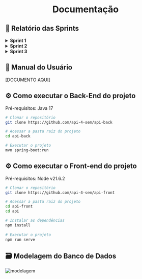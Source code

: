 <h1 align="center"> Documentação </h1>

## :page_facing_up: Relatório das Sprints

<details>  
<summary><b> Sprint 1 </b></summary>
<br>
 
## :dart: Objetivo da Sprint

Desenvolver as funcionalidades essenciais para o acompanhamento do progresso dos parceiros, incluindo a criação de um menu de navegação, a visualização de informações sobre parceiros em um grid, o roteamento para um dashboard de acompanhamento de progresso e a implementação de um modal para visualização detalhada do progresso por trilha, além de conseguir visualizar as habilidades que não foram adquiridas ainda pelo parceiro.

## :pencil: User Stories (Detalhadas)

### :rocket: Desenvolvimento da Tela de Acompanhamento de Informações sobre Progresso de Parceiros

[WIREFRAME AQUI]

### :white_check_mark: Critérios de Aceitação:
### - Implementação do Menu de Navegação:
- Deve ser desenvolvido um menu de navegação intuitivo no sistema, com o objetivo de facilitar a transição fluida entre diferentes telas e funcionalidades disponíveis, promovendo uma experiência de usuário mais eficiente e amigável.
### - Visualização de Informações dos Parceiros em um Grid:
- A tela de acompanhamento das informações sobre os parceiros deve apresentar um grid organizado de maneira clara e concisa, exibindo detalhes relevantes sobre cada parceiro, tais como nome e progresso. Essa visualização estruturada permitirá uma análise rápida e abrangente dos dados.
### - Roteamento para o Dashboard de Acompanhamento de Progresso:
- Será estabelecido um sistema de roteamento que possibilitará aos usuários acessarem de forma direta e intuitiva um dashboard detalhado para acompanhar o progresso dos parceiros. Neste dashboard, serão apresentadas informações detalhadas sobre o progresso individual de cada parceiro, incluindo suas habilidades adquiridas.
### - Implementação de Modal para Acompanhamento de Progresso:
- Será desenvolvido um modal dedicado ao acompanhamento do progresso dos parceiros, fornecendo uma interface interativa para visualizar informações cruciais, como o nome da trilha e o progresso atual em cada uma delas. Esse modal oferecerá uma experiência de acompanhamento mais detalhada e personalizada.
### - Adição de Filtros para Busca Específica de Parceiros:
- A tela de acompanhamento das informações sobre os parceiros será aprimorada com a inclusão de filtros que permitirão aos usuários realizar buscas específicas por determinados parceiros. Esses filtros proporcionarão uma maneira eficaz de localizar e analisar dados relevantes, tornando a navegação mais ágil e eficiente.

### :rocket: Desenvolvimento do Dashboard para Visualização do Progresso dos Colaboradores

[WIREFRAME AQUI]

### :white_check_mark: Critérios de Aceitação:
### - Criação do Dashboard:
- Deve ser concebido um dashboard intuitivo que possibilite a visualização clara e compreensível do progresso dos colaboradores em suas trilhas.
### - Implementação de Filtro para Visualização de Múltiplos Parceiros:
- O dashboard deverá conter um filtro que permita a visualização simultânea da situação de mais de um parceiro, facilitando a comparação e análise dos dados.
### - Facilidade de Localização do Dashboard:
- Deverá ser assegurada uma localização fácil e evidente do dashboard dentro do sistema, garantindo que os usuários possam acessá-lo rapidamente quando necessário.

### :rocket: Implementação de Filtros e Ordenação de Dados no Sistema

[WIREFRAME AQUI]

### :white_check_mark: Critérios de Aceitação:
### - Desenvolvimento de Funcionalidades de Filtros e Ordenação:
- Será adicionada ao sistema a funcionalidade de filtros, permitindo a ordenação dos dados de acordo com diferentes critérios, o que facilitará a análise e visualização das informações.
### - Visualização Clara e Organizada dos Dados Ordenados:
- Junto com os filtros, será implementada uma interface que garanta a visualização clara e organizada dos dados ordenados, assegurando uma análise eficiente das informações.

### :rocket: Implementação de Mecanismo de Email para Feedback e Acompanhamento de Trilhas

[WIREFRAME AQUI]

### :white_check_mark: Critérios de Aceitação:
### - Desenvolvimento do Mecanismo de Email para Coleta de Feedback:
- Será implementado um mecanismo de envio de email para coletar feedback dos parceiros sobre as trilhas e seu progresso.
### - Acompanhamento de Trilhas e Verificação de Necessidades:
- Será desenvolvido um sistema para acompanhar as trilhas e verificar as necessidades dos parceiros com base no progresso alcançado.
### - Validação das Trilhas Concluídas:
- Serão realizadas validações para verificar a validade das trilhas já concluídas e determinar se há necessidade de renovação, com a disponibilização de um painel com visualização de informações relevantes sobre esse processo.

### :rocket: Desenvolvimento da Visualização de Lacunas de Habilidades

[WIREFRAME AQUI]

### :white_check_mark: Critérios de Aceitação:
### - Criação da Visualização de Lacunas de Habilidades:
- Será desenvolvida uma visualização que permita medir as habilidades não adquiridas pelos usuários, destacando as lacunas existentes.
### - Implementação de Tabela para Concentração de Informações:
- Para concentrar as informações sobre as lacunas de habilidades, será criada uma tabela com legendas para acompanhar o progresso dos usuários.
### - Exibição de Informações Relevantes:
- As informações exibidas devem incluir o progresso do usuário e a trilha correspondente, permitindo identificar as faltas de habilidades com base nessas informações.

## :chart_with_upwards_trend: Burndown
![burndown-sprint1](https://github.com/api-4-sem/api/assets/111617208/0d40ceed-05de-46b9-b493-aebfcb4cc622)

</details>

<details>  
<summary><b> Sprint 2 </b></summary>
<br>

## :dart: Objetivo da Sprint

Desenvolver funcionalidades essenciais visando aprimorar o sistema, abrangendo desde o cadastro de novos parceiros até a extração de relatórios, implementação de formulários de avaliação de parceiros e a gestão completa das configurações de notificações.

## :pencil: User Stories (Detalhadas)

### :rocket: Desenvolvimento da Funcionalidade de Cadastro de Novos Parceiros

[WIREFRAME AQUI]

### :white_check_mark: Critérios de Aceitação:
### - Criação de Seção no Menu de Navegação:
- Deve ser criada uma nova seção no menu de navegação do sistema dedicada ao cadastro de novos parceiros, proporcionando aos usuários um acesso direto e fácil à tela de cadastro.
### - Visualização de Dados em Formato de Grid:
- Os parceiros cadastrados devem ser apresentados em um formato de grid que permita uma visualização organizada e rápida, possibilitando aos usuários identificar e analisar os dados de maneira eficiente.
### - Opção de Inativar Parceiros Concluídos:
- Será implementada uma funcionalidade que permita aos usuários inativarem parceiros que tenham concluído sua trilha, garantindo que a lista de parceiros permaneça atualizada e organizada.
### - Funcionalidade Extra: Visualização de Parceiros Matriculados em Trilhas Ativas:
- Além disso, será desenvolvida uma funcionalidade adicional para visualizar em quais trilhas os parceiros estão matriculados, destacando suas trilhas ativas e fornecendo uma visão abrangente do seu progresso.

### :rocket: Implementação da Funcionalidade de Extração de Relatórios

[WIREFRAME AQUI]

### :white_check_mark: Critérios de Aceitação:
### - Adição de Tela para Extração de Relatórios:
- Será incluída uma nova tela onde os usuários poderão extrair relatórios abrangentes sobre trilhas, parceiros-colaboradores, expertise e outras informações relevantes.
### - Filtragem de Informações para Evitar Dados Incorretos:
- As informações serão filtradas adequadamente para garantir que os relatórios gerados sejam precisos e consistentes, evitando dados inconsistentes ou incorretos.
### - Integração de Dados Respeitando Regras de Negócio:
- A integração dos dados no relatório será feita de acordo com as regras de negócio do sistema, garantindo a consistência e a integridade dos dados importados.

### :rocket: Desenvolvimento do Formulário de Avaliação de Parceiros

[WIREFRAME AQUI]

### :white_check_mark: Critérios de Aceitação:
### - Adição de Seção no Menu de Roteamento:
- Deve ser criada uma nova seção no menu de roteamento para acessar a tela do formulário de avaliação de parceiros, garantindo uma navegação fluida e intuitiva para os usuários.
### - Visualização em Grid dos Feedbacks Recebidos:
- Será implementado um grid para visualizar os feedbacks recebidos dos parceiros, permitindo uma análise detalhada das avaliações e fornecendo insights valiosos para o aprimoramento contínuo.
### - Estabelecimento de Critérios de Pontuação:
- Com base nos feedbacks recebidos, serão estabelecidos critérios de pontuação variando de 0 a 10, possibilitando a definição de métricas claras para avaliar o desempenho dos parceiros.

### :rocket: Desenvolvimento da Funcionalidade de Gestão de Configurações de Notificações

[WIREFRAME AQUI]

### :white_check_mark: Critérios de Aceitação:
### - Adição de Tela para Gestão de Configurações de Notificações:
- Será adicionada uma nova tela onde os usuários poderão configurar a frequência e os tipos de alertas que desejam receber, proporcionando uma experiência personalizada.
### - Utilização de Grid para Configuração:
- Um grid será implementado para configurar a frequência dos alertas e os tipos de notificações desejadas, garantindo uma gestão eficiente e organizada das configurações de notificação.

## :chart_with_upwards_trend: Burndown
[BURNDOWN AQUI]

</details>

<details>  
<summary><b> Sprint 3 </b></summary>
<br>

[RELATÓRIO AQUI]

## :chart_with_upwards_trend: Burndown
[BURNDOWN AQUI]

</details>

## :open_book: Manual do Usuário
[DOCUMENTO AQUI]

## :gear: Como executar o Back-End do projeto

Pré-requisitos: Java 17

```bash
# Clonar o repositório
git clone https://github.com/api-4-sem/api-back

# Acessar a pasta raiz do projeto
cd api-back

# Executar o projeto
mvn spring-boot:run
```

## :gear: Como executar o Front-end do projeto

Pré-requisitos: Node v21.6.2

```bash
# Clonar o repositório
git clone https://github.com/api-4-sem/api-front

# Acessar a pasta raiz do projeto
cd api-front
cd api

# Instalar as dependências
npm install
 
# Executar o projeto
npm run serve
```

## :card_file_box: Modelagem do Banco de Dados
![modelagem](https://github.com/api-4-sem/api/assets/111617208/fcf9de96-bcfe-4be8-bbc3-a2775e235645)

